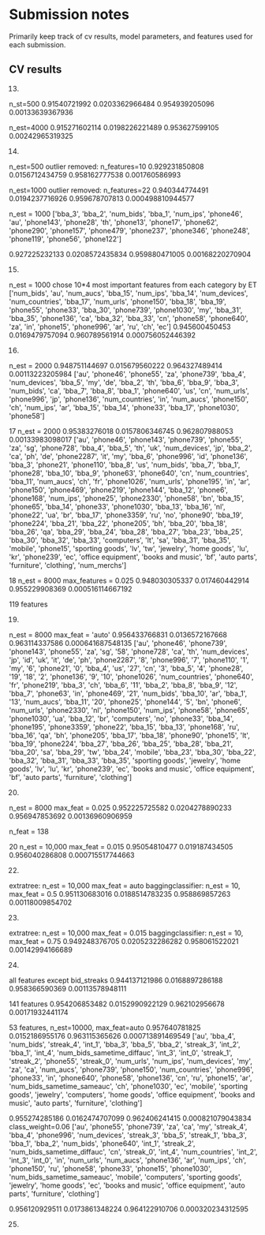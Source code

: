 # Submission notes

Primarily keep track of cv results, model parameters, and features
used for each submission.

## CV results

13.
n_st=500
0.91540721992 0.0203362966484
0.954939205096 0.00133639367936

n_est=4000
0.915271602114 0.0198226221489
0.953627599105 0.00242965319325


14.
n_est=500
outlier removed:
n_features=10
0.929231850808 0.0156712434759
0.958162777538 0.001760586993


n_est=1000
outlier removed:
n_features=22
0.940344774491 0.0194237716926
0.959678707813 0.000498810944577

n_est = 1000
['bba_3', 'bba_2', 'num_bids', 'bba_1', 'num_ips', 'phone46', 'au',
'phone143', 'phone28', 'th', 'phone13', 'phone17', 'phone62', 'phone290',
'phone157', 'phone479', 'phone237', 'phone346', 'phone248', 'phone119', 
'phone56', 'phone122']

0.927225232133 0.0208572435834
0.959880471005 0.00168220270904

15. 
n_est = 1000
chose 10*4 most important features from each category by ET
['num_bids', 'au', 'num_aucs', 'bba_15', 'num_ips', 'bba_14', 'num_devices',
 'num_countries', 'bba_17', 'num_urls', 'phone150', 'bba_18', 'bba_19',
 'phone55', 'phone33', 'bba_30', 'phone739', 'phone1030', 'my', 'bba_31',
 'bba_35', 'phone136', 'ca', 'bba_32', 'bba_33', 'cn', 'phone58', 'phone640',
 'za', 'in', 'phone15', 'phone996', 'ar', 'ru', 'ch', 'ec']
0.945600450453 0.0169479757094
0.960789561914 0.000756052446392

16. 
n_est = 2000
0.948751144697 0.015679560222
0.964327489414 0.00113223205984
['au', 'phone46', 'phone55', 'za', 'phone739', 'bba_4', 'num_devices', 'bba_5', 'my', 'de', 'bba_2', 'th', 'bba_6', 'bba_9', 'bba_3', 'num_bids', 'ca', 'bba_7', 'bba_8', 'bba_1', 'phone640', 'us', 'cn', 'num_urls', 'phone996', 'jp', 'phone136', 'num_countries', 'in', 'num_aucs', 'phone150', 'ch', 'num_ips', 'ar', 'bba_15', 'bba_14', 'phone33', 'bba_17', 'phone1030', 'phone58']


17
n_est = 2000
0.95383276018 0.0157806346745
0.962807988053 0.00133983098017
['au', 'phone46', 'phone143', 'phone739', 'phone55', 'za', 'sg', 'phone728', 'bba_4', 'bba_5', 'th', 'uk', 'num_devices', 'jp', 'bba_2', 'ca', 'ph', 'de', 'phone2287', 'it', 'my', 'bba_6', 'phone996', 'id', 'phone136', 'bba_3', 'phone21', 'phone110', 'bba_8', 'us', 'num_bids', 'bba_7', 'bba_1', 'phone28', 'bba_10', 'bba_9', 'phone63', 'phone640', 'cn', 'num_countries', 'bba_11', 'num_aucs', 'ch', 'fr', 'phone1026', 'num_urls', 'phone195', 'in', 'ar', 'phone150', 'phone469', 'phone219', 'phone144', 'bba_12', 'phone6', 'phone168', 'num_ips', 'phone25', 'phone2330', 'phone58', 'bn', 'bba_15', 'phone65', 'bba_14', 'phone33', 'phone1030', 'bba_13', 'bba_16', 'nl', 'phone22', 'ua', 'br', 'bba_17', 'phone3359', 'ru', 'no', 'phone90', 'bba_19', 'phone224', 'bba_21', 'bba_22', 'phone205', 'bh', 'bba_20', 'bba_18', 'bba_26', 'qa', 'bba_29', 'bba_24', 'bba_28', 'bba_27', 'bba_23', 'bba_25', 'bba_30', 'bba_32', 'bba_33', 'computers', 'lt', 'sa', 'bba_31', 'bba_35', 'mobile', 'phone15', 'sporting goods', 'lv', 'tw', 'jewelry', 'home goods', 'lu', 'kr', 'phone239', 'ec', 'office equipment', 'books and music', 'bf', 'auto parts', 'furniture', 'clothing', 'num_merchs']

18
n_est = 8000
max_features = 0.025
0.948030305337 0.017460442914
0.955229908369 0.000516114667192

119 features


19. 

n_est = 8000
max_feat = 'auto'
0.956433766831 0.0136572167668
0.963114337586 0.000641687548135
['au', 'phone46', 'phone739', 'phone143', 'phone55', 'za', 'sg', '58', 'phone728', 'ca', 'th', 'num_devices', 'jp', 'id', 'uk', 'it', 'de', 'ph', 'phone2287', '8', 'phone996', '7', 'phone110', '1', 'my', '6', 'phone21', '0', 'bba_4', 'us', '27', 'cn', '3', 'bba_5', '4', 'phone28', '19', '18', '2', 'phone136', '9', '10', 'phone1026', 'num_countries', 'phone640', 'fr', 'phone219', 'bba_3', 'ch', 'bba_6', '11', 'bba_2', 'bba_8', 'bba_9', '12', 'bba_7', 'phone63', 'in', 'phone469', '21', 'num_bids', 'bba_10', 'ar', 'bba_1', '13', 'num_aucs', 'bba_11', '20', 'phone25', 'phone144', '5', 'bn', 'phone6', 'num_urls', 'phone2330', 'nl', 'phone150', 'num_ips', 'phone58', 'phone65', 'phone1030', 'ua', 'bba_12', 'br', 'computers', 'no', 'phone33', 'bba_14', 'phone195', 'phone3359', 'phone22', 'bba_15', 'bba_13', 'phone168', 'ru', 'bba_16', 'qa', 'bh', 'phone205', 'bba_17', 'bba_18', 'phone90', 'phone15', 'lt', 'bba_19', 'phone224', 'bba_27', 'bba_26', 'bba_25', 'bba_28', 'bba_21', 'bba_20', 'sa', 'bba_29', 'tw', 'bba_24', 'mobile', 'bba_23', 'bba_30', 'bba_22', 'bba_32', 'bba_31', 'bba_33', 'bba_35', 'sporting goods', 'jewelry', 'home goods', 'lv', 'lu', 'kr', 'phone239', 'ec', 'books and music', 'office equipment', 'bf', 'auto parts', 'furniture', 'clothing']

20.
n_est = 8000
max_feat = 0.025
0.952225725582 0.0204278890233
0.956947853692 0.00136960906959

n_feat = 138

20
n_est = 10,000
max_feat = 0.015
0.95054810477 0.019187434505
0.956040286808 0.000715517744663


22.
extratree: n_est = 10,000 max_feat = auto
baggingclassifier: n_est = 10, max_feat = 0.5
0.951130683016 0.0188514783235
0.958869857263 0.00118009854702

23.
extratree: n_est = 10,000 max_feat = 0.015
baggingclassifier: n_est = 10, max_feat = 0.75
0.949248376705 0.0205232286282
0.958061522021 0.00142994166689



24.
all features except bid_streaks
0.944137121986 0.0168897286188
0.958366590369 0.00113578948111

141 features
0.954206853482 0.0152990922129
0.962102956678 0.00171932441174

53 features, n_est=10000, max_feat=auto
0.957640781825 0.0152186955176
0.963115365626 0.000713891469549
['au', 'bba_4', 'num_bids', 'streak_4', 'int_1', 'bba_3', 'bba_5', 'bba_2', 'streak_3', 'int_2', 'bba_1', 'int_4', 'num_bids_sametime_diffauc', 'int_3', 'int_0', 'streak_1', 'streak_2', 'phone55', 'streak_0', 'num_urls', 'num_ips', 'num_devices', 'my', 'za', 'ca', 'num_aucs', 'phone739', 'phone150', 'num_countries', 'phone996', 'phone33', 'in', 'phone640', 'phone58', 'phone136', 'cn', 'ru', 'phone15', 'ar', 'num_bids_sametime_sameauc', 'ch', 'phone1030', 'ec', 'mobile', 'sporting goods', 'jewelry', 'computers', 'home goods', 'office equipment', 'books and music', 'auto parts', 'furniture', 'clothing']

0.955274285186 0.0162474707099
0.962406241415 0.000821079043834
class_weight=0.06
['au', 'phone55', 'phone739', 'za', 'ca', 'my', 'streak_4', 'bba_4', 'phone996', 'num_devices', 'streak_3', 'bba_5', 'streak_1', 'bba_3', 'bba_1', 'bba_2', 'num_bids', 'phone640', 'int_1', 'streak_2', 'num_bids_sametime_diffauc', 'cn', 'streak_0', 'int_4', 'num_countries', 'int_2', 'int_3', 'int_0', 'in', 'num_urls', 'num_aucs', 'phone136', 'ar', 'num_ips', 'ch', 'phone150', 'ru', 'phone58', 'phone33', 'phone15', 'phone1030', 'num_bids_sametime_sameauc', 'mobile', 'computers', 'sporting goods', 'jewelry', 'home goods', 'ec', 'books and music', 'office equipment', 'auto parts', 'furniture', 'clothing']


0.956120929511 0.0173861348224
0.964122910706 0.000320234312595

25.

